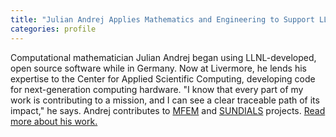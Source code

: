 ```yaml
---
title: "Julian Andrej Applies Mathematics and Engineering to Support LLNL Missions"
categories: profile
---
```


Computational mathematician Julian Andrej began using LLNL-developed, open source software while in Germany. Now at Livermore, he lends his expertise to the Center for Applied Scientific Computing, developing code for next-generation computing hardware. "I know that every part of my work is contributing to a mission, and I can see a clear traceable path of its impact," he says. Andrej contributes to [MFEM](https://mfem.org/) and [SUNDIALS](https://github.com/LLNL/sundials) projects. [Read more about his work.](https://computing.llnl.gov/about/people-highlights/julian-andrej)
